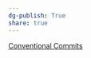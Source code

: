 ```yaml
---
dg-publish: True
share: true
---
```

[Conventional Commits](https://www.conventionalcommits.org/en/v1.0.0/)
